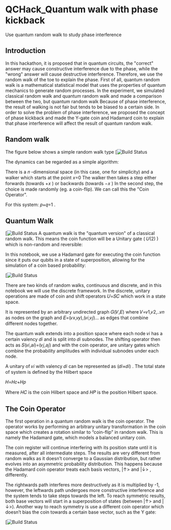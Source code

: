 # QCHack_Quantum walk with phase kickback
Use quantum random walk to study phase interference
## Introduction
In this hackathon, it is proposed that in quantum circuits, the "correct" answer may cause constructive interference due to the phase, while the "wrong" answer will cause destructive interference. Therefore, we use the random walk of the toe to explain the phase. First of all, quantum random walk is a mathematical statistical model that uses the properties of quantum mechanics to generate random processes. In the experiment, we simulated classical random walk and quantum random walk and made a comparison between the two, but quantum random walk Because of phase interference, the result of walking is not fair but tends to be biased to a certain side. In order to solve the problem of phase interference, we proposed the concept of phase kickback and made the Y-gate coin and Hadamard coin to explain that phase interference will affect the result of quantum random walk.

## Random walk

The figure below shows a simple random walk type
[![Build Status](https://i.ibb.co/2NC2pvd/Random-Walk.png)

The dynamics can be regarded as a simple algorithm:

There is a  𝑛 -dimensional space (in this case, one for simplicity) and a walker which starts at the point  𝑥=0 
The walker then takes a step either forwards (towards  +𝑥 ) or backwards (towards  −𝑥 )
In the second step, the choice is made randomly (eg. a coin-flip). We can call this the "Coin Operator".

For this system:  𝑝+𝑞=1 .


## Quantum Walk

[![Build Status](https://i.ibb.co/3Ry0hXs/image.png)
A quantum walk is the "quantum version" of a classical random walk. This means the coin function will be a Unitary gate ( 𝑈(2) ) which is non-random and reversible:

                                                                
In this notebook, we use a Hadamard gate for executing the coin function since it puts our qubits in a state of superposition, allowing for the simulation of a coin based probability:

[![Build Status](https://i.ibb.co/yQv7k3L/image.png)

There are two kinds of random walks, continuous and discrete, and in this notebook we will use the discrete framework. In the discrete, unitary operations are made of coin and shift operators  𝑈=𝑆𝐶  which work in a state space.

It is represented by an arbitrary undirected graph  𝐺(𝑉,𝐸)  where  𝑉=𝑣1,𝑣2,..𝑣𝑛  as nodes on the graph and  𝐸=(𝑣𝑥,𝑣𝑦),(𝑣𝑖,𝑣𝑗)…  as edges that combine different nodes together.

The quantum walk extends into a position space where each node  𝑣𝑖  has a certain valency  𝑑𝑖  and is split into  𝑑𝑖  subnodes. The shifting operator then acts as  𝑆(𝑣𝑖,𝑎𝑖)=(𝑣𝑗,𝑎𝑗)  and with the coin operator, are unitary gates which combine the probability amplitudes with individual subnodes under each node.

A unitary of  𝑣𝑖  with valency  𝑑𝑖  can be represented as  (𝑑𝑖×𝑑𝑖) . The total state of system is defined by the Hilbert space

𝐻=𝐻𝑐+𝐻𝑝
 
Where  𝐻𝐶  is the coin Hilbert space and  𝐻𝑃  is the position Hilbert space.





## The Coin Operator
The first operation in a quantum random walk is the coin operator. The operator works by performing an arbitrary unitary transformation in the coin space which creates a rotation similar to “coin-flip” in random walk. This is namely the Hadamard gate, which models a balanced unitary coin.

The coin register will continue interfering with its position state until it is measured, after all intermediate steps. The results are very different from random walks as it doesn’t converge to a Gaussian distribution, but rather evolves into an asymmetric probability distribution. This happens because the Hadamard coin operator treats each basis vectors, |↑> and |↓> , differently.

The rightwards path interferes more destructively as it is multiplied by -1, however, the leftwards path undergoes more constructive interference and the system tends to take steps towards the left. To reach symmetric results, both base vectors will start in a superposition of states (between |↑> and |↓>). Another way to reach symmetry is use a different coin operator which doesn’t bias the coin towards a certain base vector, such as the Y gate:

[![Build Status](https://i.ibb.co/Jd1L9yF/image.png)



